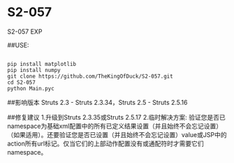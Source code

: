 # S2-057
S2-057 EXP


##USE:
<pre><code>
pip install matplotlib
pip install numpy
git clone https://github.com/TheKingOfDuck/S2-057.git 
cd S2-057
python Main.pyc</code></pre>

##影响版本
Struts 2.3 - Struts 2.3.34，Struts 2.5 - Struts 2.5.16

##修复建议
1.升级到Struts 2.3.35或Struts 2.5.17
2.临时解决方案:
验证您是否已namespace为基础xml配置中的所有已定义结果设置（并且始终不会忘记设置）（如果适用）。还要验证您是否已设置（并且始终不会忘记设置）value或JSP中的action所有url标记。仅当它们的上部动作配置没有或通配符时才需要它们namespace。
